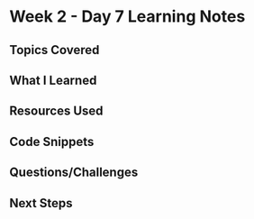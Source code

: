 # Week 2 - Day 7 Learning Notes

## Topics Covered

## What I Learned

## Resources Used

## Code Snippets

## Questions/Challenges

## Next Steps
